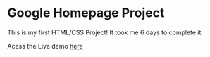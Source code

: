 <h1> Google Homepage Project </h1>
<p>This is my first HTML/CSS Project! It took me 6 days to complete it.
<p>Acess the Live demo <a target="_blank" href="https://otaldoandre.github.io/google-homepage/"<a/>here</p>
